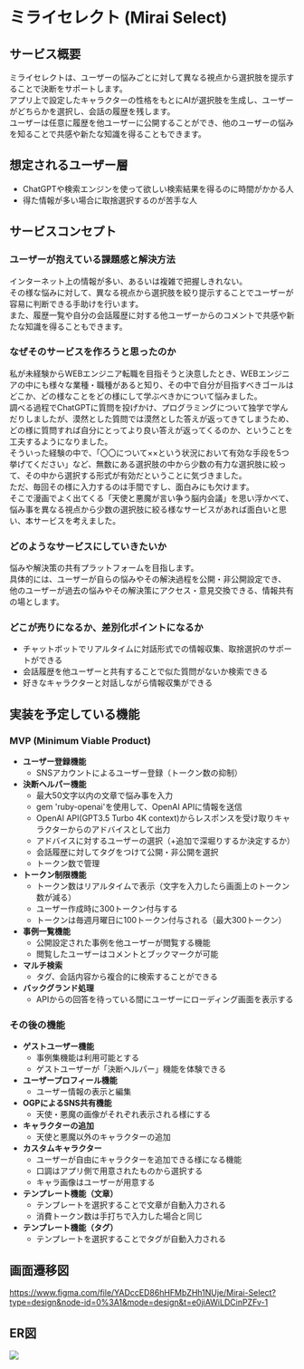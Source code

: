 # ミライセレクト (Mirai Select)

## サービス概要

ミライセレクトは、ユーザーの悩みごとに対して異なる視点から選択肢を提示することで決断をサポートします。  
アプリ上で設定したキャラクターの性格をもとにAIが選択肢を生成し、ユーザーがどちらかを選択し、会話の履歴を残します。  
ユーザーは任意に履歴を他ユーザーに公開することができ、他のユーザーの悩みを知ることで共感や新たな知識を得ることもできます。

## 想定されるユーザー層

- ChatGPTや検索エンジンを使って欲しい検索結果を得るのに時間がかかる人
- 得た情報が多い場合に取捨選択するのが苦手な人

## サービスコンセプト

### ユーザーが抱えている課題感と解決方法

インターネット上の情報が多い、あるいは複雑で把握しきれない。  
その様な悩みに対して、異なる視点から選択肢を絞り提示することでユーザーが容易に判断できる手助けを行います。  
また、履歴一覧や自分の会話履歴に対する他ユーザーからのコメントで共感や新たな知識を得ることもできます。

### なぜそのサービスを作ろうと思ったのか

私が未経験からWEBエンジニア転職を目指そうと決意したとき、WEBエンジニアの中にも様々な業種・職種があると知り、その中で自分が目指すべきゴールはどこか、どの様なことをどの様にして学ぶべきかについて悩みました。  
調べる過程でChatGPTに質問を投げかけ、プログラミングについて独学で学んだりしましたが、漠然とした質問では漠然とした答えが返ってきてしまうため、どの様に質問すれば自分にとってより良い答えが返ってくるのか、ということを工夫するようになりました。  
そういった経験の中で、「〇〇について××という状況において有効な手段を5つ挙げてください」など、無数にある選択肢の中から少数の有力な選択肢に絞って、その中から選択する形式が有効だということに気づきました。  
ただ、毎回その様に入力するのは手間ですし、面白みにも欠けます。  
そこで漫画でよく出てくる「天使と悪魔が言い争う脳内会議」を思い浮かべて、悩み事を異なる視点から少数の選択肢に絞る様なサービスがあれば面白いと思い、本サービスを考えました。

### どのようなサービスにしていきたいか

悩みや解決策の共有プラットフォームを目指します。  
具体的には、ユーザーが自らの悩みやその解決過程を公開・非公開設定でき、  
他のユーザーが過去の悩みやその解決策にアクセス・意見交換できる、情報共有の場とします。

### どこが売りになるか、差別化ポイントになるか

- チャットボットでリアルタイムに対話形式での情報収集、取捨選択のサポートができる
- 会話履歴を他ユーザーと共有することで似た質問がないか検索できる
- 好きなキャラクターと対話しながら情報収集ができる

## 実装を予定している機能

### MVP (Minimum Viable Product)

- **ユーザー登録機能**
  - SNSアカウントによるユーザー登録（トークン数の抑制）
- **決断ヘルパー機能**
  - 最大50文字以内の文章で悩み事を入力
  - gem 'ruby-openai'を使用して、OpenAI APIに情報を送信
  - OpenAI API(GPT3.5 Turbo 4K context)からレスポンスを受け取りキャラクターからのアドバイスとして出力
  - アドバイスに対するユーザーの選択（+追加で深堀りするか決定するか）
  - 会話履歴に対してタグをつけて公開・非公開を選択
  - トークン数で管理
- **トークン制限機能**
  - トークン数はリアルタイムで表示（文字を入力したら画面上のトークン数が減る）
  - ユーザー作成時に300トークン付与する
  - トークンは毎週月曜日に100トークン付与される（最大300トークン）
- **事例一覧機能**
  - 公開設定された事例を他ユーザーが閲覧する機能
  - 閲覧したユーザーはコメントとブックマークが可能
- **マルチ検索**
  - タグ、会話内容から複合的に検索することができる
- **バックグランド処理**
  - APIからの回答を待っている間にユーザーにローディング画面を表示する


### その後の機能

- **ゲストユーザー機能**
  - 事例集機能は利用可能とする
  - ゲストユーザーが「決断ヘルパー」機能を体験できる
- **ユーザープロフィール機能**
  - ユーザー情報の表示と編集
- **OGPによるSNS共有機能**
  - 天使・悪魔の画像がそれぞれ表示される様にする
- **キャラクターの追加**
  - 天使と悪魔以外のキャラクターの追加
- **カスタムキャラクター**
  - ユーザーが自由にキャラクターを追加できる様になる機能
  - 口調はアプリ側で用意されたものから選択する
  - キャラ画像はユーザーが用意する
- **テンプレート機能（文章）**
  - テンプレートを選択することで文章が自動入力される
  - 消費トークン数は手打ちで入力した場合と同じ
- **テンプレート機能（タグ）**
  - テンプレートを選択することでタグが自動入力される

## 画面遷移図
https://www.figma.com/file/YADccED86hHFMbZHh1NUje/Mirai-Select?type=design&node-id=0%3A1&mode=design&t=e0jiAWiLDCinPZFv-1

## ER図
<img src="./mirai_select_ER図.webp">
